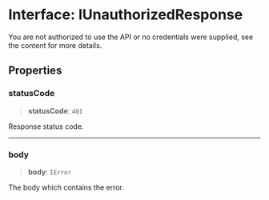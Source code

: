 # Interface: IUnauthorizedResponse

You are not authorized to use the API or no credentials were supplied, see the content for more details.

## Properties

### statusCode

> **statusCode**: `401`

Response status code.

***

### body

> **body**: `IError`

The body which contains the error.
